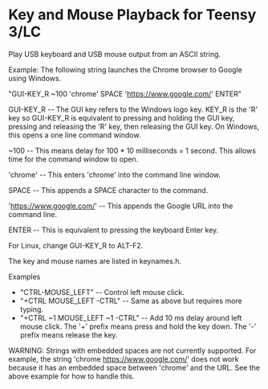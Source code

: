 # Key and Mouse Playback for Teensy 3/LC

Play USB keyboard and USB mouse output from an ASCII string.

Example: The following string launches the Chrome browser to Google using
Windows.

"GUI-KEY_R ~100 'chrome' SPACE 'https://www.google.com/' ENTER"

GUI-KEY_R -- The GUI key refers to the Windows logo key. KEY_R is the 'R' key
so GUI-KEY_R is equivalent to pressing and holding the GUI key, pressing and
releasing the 'R' key, then releasing the GUI key. On Windows, this opens a
one line command window.

~100 -- This means delay for 100 * 10 milliseconds = 1 second. This allows time
for the command window to open.

'chrome' -- This enters 'chrome' into the command line window.

SPACE -- This appends a SPACE character to the command.

'https://www.google.com/' -- This appends the Google URL into the command line.

ENTER -- This is equivalent to pressing the keyboard Enter key.

For Linux, change GUI-KEY_R to ALT-F2.

The key and mouse names are listed in keynames.h.

Examples
* "CTRL-MOUSE_LEFT" -- Control left mouse click.
* "+CTRL MOUSE_LEFT -CTRL" -- Same as above but requires more typing.
* "+CTRL ~1 MOUSE_LEFT ~1 -CTRL" -- Add 10 ms delay around left mouse click.
  The '+' prefix means press and hold the key down. The '-' prefix means
  release the key.

WARNING: Strings with embedded spaces are not currently supported. For example,
the string 'chrome https://www.google.com/' does not work because it has an
embedded space between 'chrome' and the URL. See the above example for how to
handle this.

